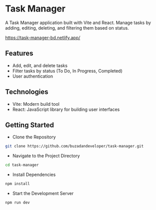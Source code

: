 # Task Manager

A Task Manager application built with Vite and React. Manage tasks by adding, editing, deleting, and filtering them based on status.

https://task-manager-bd.netlify.app/

## Features
- Add, edit, and delete tasks
- Filter tasks by status (To Do, In Progress, Completed)
- User authentication
  
## Technologies
- Vite: Modern build tool
- React: JavaScript library for building user interfaces

## Getting Started
- Clone the Repository
```bash
git clone https://github.com/buzadandeveloper/task-manager.git
```
- Navigate to the Project Directory
```bash
cd task-manager
```
- Install Dependencies
```bash
npm install
```
- Start the Development Server
```bash
npm run dev
```

  
